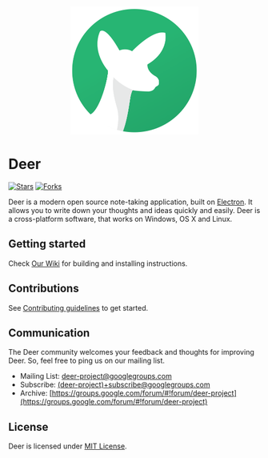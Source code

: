 <p align="center"><img src="https://raw.githubusercontent.com/abahmed/Deer/master/assests/app-icon/Deer.png" width="256" height="256"/></p>

# Deer

[![Stars](https://img.shields.io/github/stars/abahmed/deer.svg)](https://github.com/abahmed/deer)
[![Forks](https://img.shields.io/github/forks/abahmed/deer.svg)](https://github.com/abahmed/deer)


Deer is a modern open source note-taking application, built on [Electron](https://github.com/electron/electron).
It allows you to write down your thoughts and ideas quickly and easily.
Deer is a cross-platform software, that works on Windows, OS X and Linux.

## Getting started

Check [Our Wiki](Deer/wiki) for building and installing instructions.

## Contributions

See [Contributing guidelines](CONTRIBUTING.md) to get started.

## Communication

The Deer community welcomes your feedback and thoughts for improving Deer. So, feel free to ping us on our mailing list.
+ Mailing List: [deer-project@googlegroups.com](deer-project@googlegroups.com)
+ Subscribe:  [(deer-project)+subscribe@googlegroups.com]((deer-project)+subscribe@googlegroups.com)
+ Archive:  [https://groups.google.com/forum/#!forum/deer-project](https://groups.google.com/forum/#!forum/deer-project)

## License

Deer is licensed under [MIT License](LICENSE).
